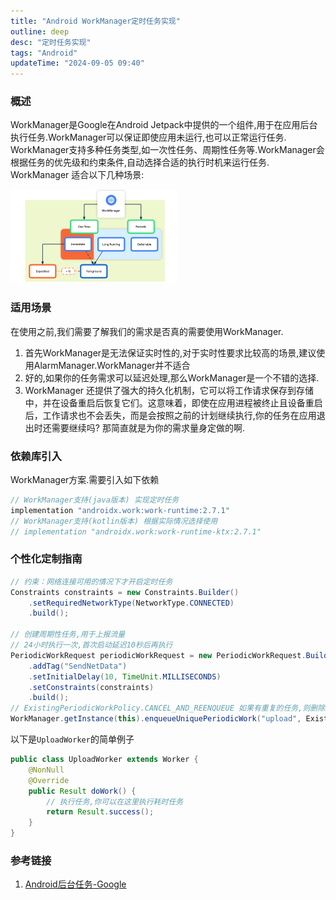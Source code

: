 ```yaml
---
title: "Android WorkManager定时任务实现"
outline: deep
desc: "定时任务实现"
tags: "Android"
updateTime: "2024-09-05 09:40"
---
```


### 概述
WorkManager是Google在Android Jetpack中提供的一个组件,用于在应用后台执行任务.WorkManager可以保证即使应用未运行,也可以正常运行任务.
WorkManager支持多种任务类型,如一次性任务、周期性任务等.WorkManager会根据任务的优先级和约束条件,自动选择合适的执行时机来运行任务.
WorkManager 适合以下几种场景:

![持久性工作的类型-来自Google官网](./image.png)

### 适用场景
在使用之前,我们需要了解我们的需求是否真的需要使用WorkManager.
1. 首先WorkManager是无法保证实时性的,对于实时性要求比较高的场景,建议使用AlarmManager.WorkManager并不适合
2. 好的,如果你的任务需求可以延迟处理,那么WorkManager是一个不错的选择.
3. WorkManager 还提供了强大的持久化机制，它可以将工作请求保存到存储中，并在设备重启后恢复它们。这意味着，即使在应用进程被终止且设备重启后，工作请求也不会丢失，而是会按照之前的计划继续执行,你的任务在应用退出时还需要继续吗? 那简直就是为你的需求量身定做的啊.

### 依赖库引入
WorkManager方案.需要引入如下依赖
```java
// WorkManager支持(java版本) 实现定时任务
implementation "androidx.work:work-runtime:2.7.1"
// WorkManager支持(kotlin版本) 根据实际情况选择使用
// implementation "androidx.work:work-runtime-ktx:2.7.1"
```

### 个性化定制指南
```java
// 约束：网络连接可用的情况下才开启定时任务
Constraints constraints = new Constraints.Builder()
    .setRequiredNetworkType(NetworkType.CONNECTED)
    .build();

// 创建周期性任务,用于上报流量
// 24小时执行一次,首次启动延迟10秒后再执行
PeriodicWorkRequest periodicWorkRequest = new PeriodicWorkRequest.Builder(UploadWorker.class, 24, TimeUnit.HOURS)
    .addTag("SendNetData")
    .setInitialDelay(10, TimeUnit.MILLISECONDS)
    .setConstraints(constraints)
    .build();
// ExistingPeriodicWorkPolicy.CANCEL_AND_REENQUEUE 如果有重复的任务,则删除之前的任务,并重新添加
WorkManager.getInstance(this).enqueueUniquePeriodicWork("upload", ExistingPeriodicWorkPolicy.CANCEL_AND_REENQUEUE,periodicWorkRequest);    
```
以下是`UploadWorker`的简单例子
```java
public class UploadWorker extends Worker {
    @NonNull
    @Override
    public Result doWork() {
        // 执行任务,你可以在这里执行耗时任务
        return Result.success();
    }
}
```

### 参考链接
1. [Android后台任务-Google](https://developer.android.com/develop/background-work/background-tasks/persistent/getting-started/define-work?hl=zh-cn#kotlin)


